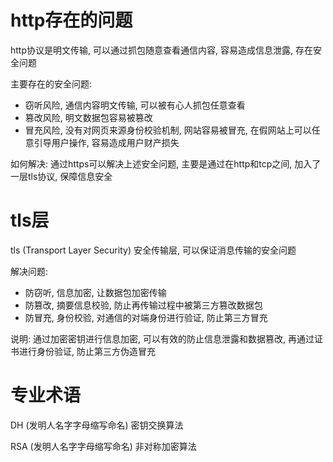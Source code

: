 # http存在的问题

http协议是明文传输, 可以通过抓包随意查看通信内容, 容易造成信息泄露, 存在安全问题

主要存在的安全问题:

* 窃听风险, 通信内容明文传输, 可以被有心人抓包任意查看
* 篡改风险, 明文数据包容易被篡改
* 冒充风险, 没有对网页来源身份校验机制, 网站容易被冒充, 在假网站上可以任意引导用户操作, 容易造成用户财产损失 

如何解决: 通过https可以解决上述安全问题,  主要是通过在http和tcp之间, 加入了一层tls协议, 保障信息安全

# tls层

tls (Transport Layer Security) 安全传输层, 可以保证消息传输的安全问题

解决问题:

* 防窃听, 信息加密, 让数据包加密传输
* 防篡改, 摘要信息校验, 防止再传输过程中被第三方篡改数据包
* 防冒充, 身份校验, 对通信的对端身份进行验证, 防止第三方冒充

说明: 通过加密密钥进行信息加密, 可以有效的防止信息泄露和数据篡改, 再通过证书进行身份验证, 防止第三方伪造冒充

# 专业术语

DH (发明人名字字母缩写命名) 密钥交换算法

RSA (发明人名字字母缩写命名) 非对称加密算法



 

